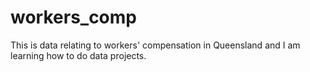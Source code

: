 # workers_comp

This is data relating to workers' compensation in Queensland and I am learning how to do data projects.
